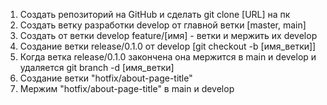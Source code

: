 1. Создать репозиторий на GitHub и сделать git clone [URL] на пк
2. Создать ветку разработки develop от главной ветки [master, main]
3. Создать от ветки develop feature/[имя] - ветки и мержить их develop
4. Создание ветки release/0.1.0 от develop [git checkout -b [имя_ветки]]
5. Когда ветка release/0.1.0 закончена она мержится в main и develop и удаляется git branch -d [имя_ветки]
6. Создание ветки "hotfix/about-page-title"
7. Мержим "hotfix/about-page-title" в main и develop

